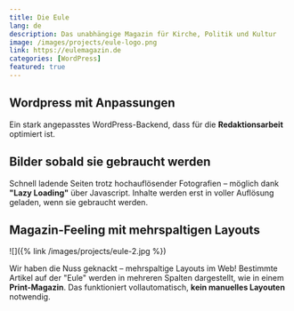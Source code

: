 ```yaml
---
title: Die Eule
lang: de
description: Das unabhängige Magazin für Kirche, Politik und Kultur
image: /images/projects/eule-logo.png
link: https://eulemagazin.de
categories: [WordPress]
featured: true
---
```


## Wordpress mit Anpassungen 

Ein stark angepasstes WordPress-Backend, dass für die **Redaktionsarbeit** optimiert ist.

## Bilder sobald sie gebraucht werden 

Schnell ladende Seiten trotz hochauflösender Fotografien – möglich dank **"Lazy Loading"** über Javascript. Inhalte werden erst in voller Auflösung geladen, wenn sie gebraucht werden.

## Magazin-Feeling mit mehrspaltigen Layouts 

![]({% link /images/projects/eule-2.jpg %})

Wir haben die Nuss geknackt – mehrspaltige Layouts im Web!
Bestimmte Artikel auf der "Eule" werden in mehreren Spalten dargestellt, wie in einem **Print-Magazin**.
Das funktioniert vollautomatisch, **kein manuelles Layouten** notwendig.
